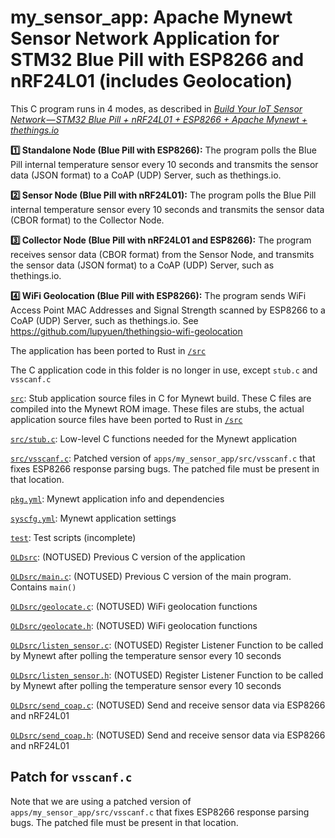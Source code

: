 # my_sensor_app: Apache Mynewt Sensor Network Application for STM32 Blue Pill with ESP8266 and nRF24L01 (includes Geolocation)

This C program runs in 4 modes, as described in [_Build Your IoT Sensor Network — STM32 Blue Pill + nRF24L01 + ESP8266 + Apache Mynewt + thethings.io_](https://medium.com/@ly.lee/build-your-iot-sensor-network-stm32-blue-pill-nrf24l01-esp8266-apache-mynewt-thethings-io-ca7486523f5d)

<b>1️⃣ Standalone Node (Blue Pill with ESP8266):</b> The program polls the 
Blue Pill internal temperature sensor every 10 seconds and transmits the 
sensor data (JSON format) to a CoAP (UDP) Server, such as thethings.io.  

<b>2️⃣ Sensor Node (Blue Pill with nRF24L01):</b> The program polls the 
Blue Pill internal temperature sensor every 10 seconds and transmits the 
sensor data (CBOR format) to the Collector Node.  

<b>3️⃣ Collector Node (Blue Pill with nRF24L01 and ESP8266):</b> The program
receives sensor data (CBOR format) from the Sensor Node, and transmits the 
sensor data (JSON format) to a CoAP (UDP) Server, such as thethings.io.

<b>4️⃣ WiFi Geolocation (Blue Pill with ESP8266):</b> The program sends WiFi Access Point MAC Addresses and Signal Strength scanned by ESP8266 to a CoAP (UDP) Server, such as thethings.io.  See https://github.com/lupyuen/thethingsio-wifi-geolocation

The application has been ported to Rust in [`/src`](/src)

The C application code in this folder is no longer in use, except `stub.c` and `vsscanf.c`

[`src`](src): Stub application source files in C for Mynewt build. These C files are compiled into the Mynewt ROM image. These files are stubs, the actual application source files have been ported to Rust in [`/src`](/src)

[`src/stub.c`](src/stub.c): Low-level C functions needed for the Mynewt application

[`src/vsscanf.c`](src/vsscanf.c): Patched version of `apps/my_sensor_app/src/vsscanf.c` that
fixes ESP8266 response parsing bugs.  The patched file must be present in that location.

[`pkg.yml`](pkg.yml): Mynewt application info and dependencies

[`syscfg.yml`](syscfg.yml): Mynewt application settings

[`test`](test): Test scripts (incomplete)

[`OLDsrc`](OLDsrc): (NOTUSED) Previous C version of the application

[`OLDsrc/main.c`](OLDsrc/main.c): (NOTUSED) Previous C version of the main program. Contains `main()`

[`OLDsrc/geolocate.c`](OLDsrc/geolocate.c): (NOTUSED) WiFi geolocation functions

[`OLDsrc/geolocate.h`](OLDsrc/geolocate.h): (NOTUSED) WiFi geolocation functions

[`OLDsrc/listen_sensor.c`](OLDsrc/listen_sensor.c): (NOTUSED) Register Listener Function to be called by Mynewt after polling the temperature sensor every 10 seconds

[`OLDsrc/listen_sensor.h`](OLDsrc/listen_sensor.h): (NOTUSED) Register Listener Function to be called by Mynewt after polling the temperature sensor every 10 seconds

[`OLDsrc/send_coap.c`](OLDsrc/send_coap.c): (NOTUSED) Send and receive sensor data via ESP8266 and nRF24L01

[`OLDsrc/send_coap.h`](OLDsrc/send_coap.h): (NOTUSED) Send and receive sensor data via ESP8266 and nRF24L01

## Patch for `vsscanf.c`

Note that we are using a patched version of `apps/my_sensor_app/src/vsscanf.c` that
fixes ESP8266 response parsing bugs.  The patched file must be present in that location.
